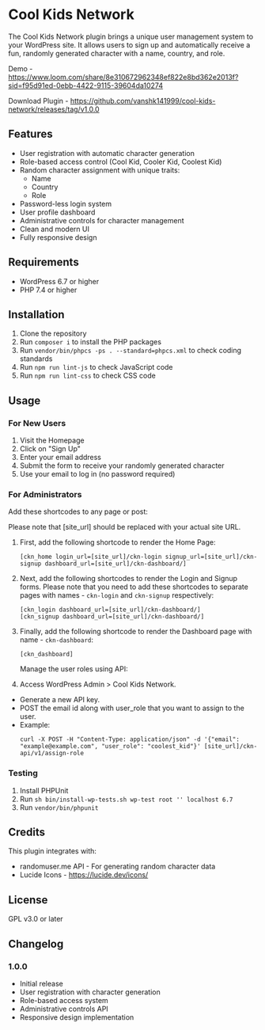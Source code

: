 # Cool Kids Network

The Cool Kids Network plugin brings a unique user management system to your WordPress site. It allows users to sign up and automatically receive a fun, randomly generated character with a name, country, and role.

Demo - https://www.loom.com/share/8e310672962348ef822e8bd362e2013f?sid=f95d91ed-0ebb-4422-9115-39604da10274

Download Plugin - https://github.com/vanshk141999/cool-kids-network/releases/tag/v1.0.0

## Features

- User registration with automatic character generation
- Role-based access control (Cool Kid, Cooler Kid, Coolest Kid)
- Random character assignment with unique traits:
  - Name
  - Country
  - Role
- Password-less login system
- User profile dashboard
- Administrative controls for character management
- Clean and modern UI
- Fully responsive design

## Requirements

- WordPress 6.7 or higher
- PHP 7.4 or higher

## Installation

1. Clone the repository
2. Run `composer i` to install the PHP packages
3. Run `vendor/bin/phpcs -ps . --standard=phpcs.xml` to check coding standards
4. Run `npm run lint-js` to check JavaScript code
5. Run `npm run lint-css` to check CSS code

## Usage

### For New Users

1. Visit the Homepage
2. Click on "Sign Up"
3. Enter your email address
4. Submit the form to receive your randomly generated character
5. Use your email to log in (no password required)

### For Administrators

Add these shortcodes to any page or post:

Please note that [site_url] should be replaced with your actual site URL.

1. First, add the following shortcode to render the Home Page:

   ```
   [ckn_home login_url=[site_url]/ckn-login signup_url=[site_url]/ckn-signup dashboard_url=[site_url]/ckn-dashboard/]
   ```

2. Next, add the following shortcodes to render the Login and Signup forms. Please note that you need to add these shortcodes to separate pages with names - `ckn-login` and `ckn-signup` respectively:

   ```
   [ckn_login dashboard_url=[site_url]/ckn-dashboard/]
   [ckn_signup dashboard_url=[site_url]/ckn-dashboard/]
   ```

3. Finally, add the following shortcode to render the Dashboard page with name - `ckn-dashboard`:
   ```
   [ckn_dashboard]
   ```
   Manage the user roles using API:
4. Access WordPress Admin > Cool Kids Network.

- Generate a new API key.
- POST the email id along with user_role that you want to assign to the user.
- Example:
  ```
  curl -X POST -H "Content-Type: application/json" -d '{"email": "example@example.com", "user_role": "coolest_kid"}' [site_url]/ckn-api/v1/assign-role
  ```

### Testing

1. Install PHPUnit
2. Run `sh bin/install-wp-tests.sh wp-test root '' localhost 6.7`
3. Run `vendor/bin/phpunit`

## Credits

This plugin integrates with:

- randomuser.me API - For generating random character data
- Lucide Icons - https://lucide.dev/icons/

## License

GPL v3.0 or later

## Changelog

### 1.0.0

- Initial release
- User registration with character generation
- Role-based access system
- Administrative controls API
- Responsive design implementation
